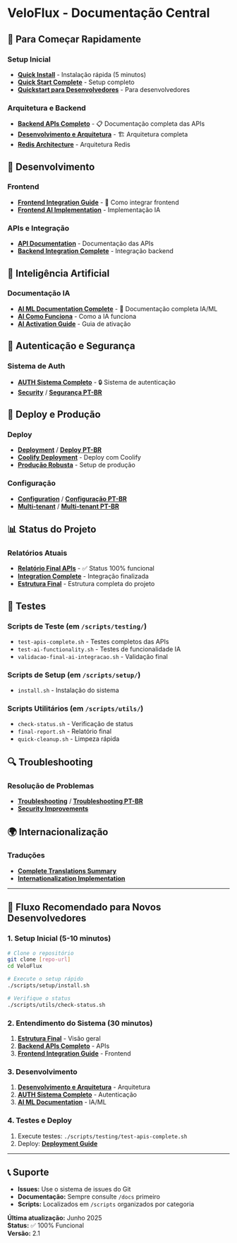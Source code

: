 # VeloFlux - Documentação Central

## 🚀 Para Começar Rapidamente

### Setup Inicial
- **[Quick Install](./QUICK_INSTALL.md)** - Instalação rápida (5 minutos)
- **[Quick Start Complete](./QUICK_START_COMPLETE.md)** - Setup completo
- **[Quickstart para Desenvolvedores](./quickstart_desenvolvedor.md)** - Para desenvolvedores

### Arquitetura e Backend
- **[Backend APIs Completo](./backend_apis_completo.md)** - 📋 Documentação completa das APIs
- **[Desenvolvimento e Arquitetura](./desenvolvimento_arquitetura_completo.md)** - 🏗️ Arquitetura completa
- **[Redis Architecture](./REDIS_ONLY_ARCHITECTURE.md)** - Arquitetura Redis

## 🔧 Desenvolvimento

### Frontend
- **[Frontend Integration Guide](./frontend_integration_guide.md)** - 🎨 Como integrar frontend
- **[Frontend AI Implementation](./frontend_ai_implementation_complete.md)** - Implementação IA

### APIs e Integração
- **[API Documentation](./api-documentation.md)** - Documentação das APIs
- **[Backend Integration Complete](./backend_integration_complete.md)** - Integração backend

## 🤖 Inteligência Artificial

### Documentação IA
- **[AI ML Documentation Complete](./ai_ml_documentation_complete.md)** - 🧠 Documentação completa IA/ML
- **[AI Como Funciona](./ai_como_funciona.md)** - Como a IA funciona
- **[AI Activation Guide](./ai-activation-guide.md)** - Guia de ativação

## 🔐 Autenticação e Segurança

### Sistema de Auth
- **[AUTH Sistema Completo](./AUTH-SISTEMA-COMPLETO.md)** - 🔒 Sistema de autenticação
- **[Security](./security.md)** / **[Segurança PT-BR](./security_pt-BR.md)**

## 🚀 Deploy e Produção

### Deploy
- **[Deployment](./deployment.md)** / **[Deploy PT-BR](./deployment_pt-BR.md)**
- **[Coolify Deployment](./coolify_deployment.md)** - Deploy com Coolify
- **[Produção Robusta](./producao_robusta.md)** - Setup de produção

### Configuração
- **[Configuration](./configuration.md)** / **[Configuração PT-BR](./configuration_pt-BR.md)**
- **[Multi-tenant](./multitenant.md)** / **[Multi-tenant PT-BR](./multitenant_pt-BR.md)**

## 📊 Status do Projeto

### Relatórios Atuais
- **[Relatório Final APIs](./RELATORIO-FINAL-APIS-COMPLETO.md)** - ✅ Status 100% funcional
- **[Integration Complete](./INTEGRATION_COMPLETE.md)** - Integração finalizada
- **[Estrutura Final](./ESTRUTURA-FINAL.md)** - Estrutura completa do projeto

## 🧪 Testes

### Scripts de Teste (em `/scripts/testing/`)
- `test-apis-complete.sh` - Testes completos das APIs
- `test-ai-functionality.sh` - Testes de funcionalidade IA
- `validacao-final-ai-integracao.sh` - Validação final

### Scripts de Setup (em `/scripts/setup/`)
- `install.sh` - Instalação do sistema

### Scripts Utilitários (em `/scripts/utils/`)
- `check-status.sh` - Verificação de status
- `final-report.sh` - Relatório final
- `quick-cleanup.sh` - Limpeza rápida

## 🔍 Troubleshooting

### Resolução de Problemas
- **[Troubleshooting](./troubleshooting.md)** / **[Troubleshooting PT-BR](./troubleshooting_pt-BR.md)**
- **[Security Improvements](./security_improvements.md)**

## 🌍 Internacionalização

### Traduções
- **[Complete Translations Summary](./complete_translations_summary.md)**
- **[Internationalization Implementation](./internationalization_implementation.md)**

---

## 🎯 Fluxo Recomendado para Novos Desenvolvedores

### 1. Setup Inicial (5-10 minutos)
```bash
# Clone o repositório
git clone [repo-url]
cd VeloFlux

# Execute o setup rápido
./scripts/setup/install.sh

# Verifique o status
./scripts/utils/check-status.sh
```

### 2. Entendimento do Sistema (30 minutos)
1. **[Estrutura Final](./ESTRUTURA-FINAL.md)** - Visão geral
2. **[Backend APIs Completo](./backend_apis_completo.md)** - APIs
3. **[Frontend Integration Guide](./frontend_integration_guide.md)** - Frontend

### 3. Desenvolvimento
1. **[Desenvolvimento e Arquitetura](./desenvolvimento_arquitetura_completo.md)** - Arquitetura
2. **[AUTH Sistema Completo](./AUTH-SISTEMA-COMPLETO.md)** - Autenticação
3. **[AI ML Documentation](./ai_ml_documentation_complete.md)** - IA/ML

### 4. Testes e Deploy
1. Execute testes: `./scripts/testing/test-apis-complete.sh`
2. Deploy: **[Deployment Guide](./deployment.md)**

---

## 📞 Suporte

- **Issues:** Use o sistema de issues do Git
- **Documentação:** Sempre consulte `/docs` primeiro
- **Scripts:** Localizados em `/scripts` organizados por categoria

**Última atualização:** Junho 2025  
**Status:** ✅ 100% Funcional  
**Versão:** 2.1
